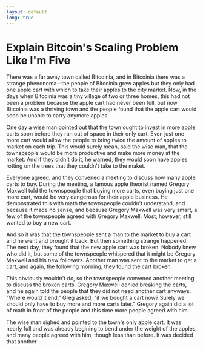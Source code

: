 ```yaml
---
layout: default
long: true
---
```


# Explain Bitcoin's Scaling Problem Like I'm Five

There was a far away town called Bitcoinia, and in Bitcoinia there was a strange phenonoma--the people of Bitcoinia grew apples but they only had one apple cart with which to take their apples to the city market. Now, in the days when Bitcoinia was a tiny village of two or three homes, this had not been a problem because the apple cart had never been full, but now Bitcoinia was a thriving town and the people found that the apple cart would soon be unable to carry anymore apples.

One day a wise man pointed out that the town ought to invest in more apple carts soon before they ran out of space in their only cart. Even just one more cart would allow the people to bring twice the amount of apples to market on each trip. This would surely mean, said the wise man, that the townspeople would be more productive and make more money at the market. And if they didn't do it, he warned, they would soon have apples rotting on the trees that they couldn't take to the maket.

Everyone agreed, and they convened a meeting to discuss how many apple carts to buy. During the meeting, a famous apple theorist named Gregory Maxwell told the townspeople that buying more carts, even buying just one more cart, would be very dangerous for their apple business. He demonstrated this with math the townspeople couldn't understand, and because it made no sense, and because Gregory Maxwell was very smart, a few of the townspeople agreed with Gregory Maxwell. Most, however, still wanted to buy a new cart.

And so it was that the townspeople sent a man to the market to buy a cart and he went and brought it back. But then something strange happened. The next day, they found that the new apple cart was broken. Nobody knew who did it, but some of the townspeople whispered that it might be Gregory Maxwell and his new followers. Another man was sent to the market to get a cart, and again, the following morning, they found the cart broken.

This obviously wouldn't do, so the townspeople convened another meeting to discuss the broken carts. Gregory Maxwell denied breaking the carts, and he again told the people that they did not need another cart anyways. "Where would it end," Greg asked, "if we bought a cart now? Surely we should only have to buy more and more carts later." Gregory again did a lot of math in front of the people and this time more people agreed with him.

The wise man sighed and pointed to the town's only apple cart. It was nearly full and was already begining to bend under the weight of the apples, and many people agreed with him, though less than before. It was decided that another

